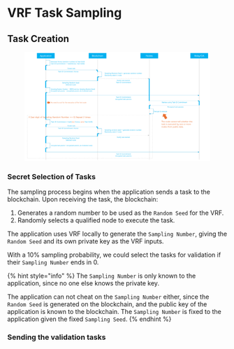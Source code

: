 # VRF Task Sampling

## Task Creation

<figure><img src="../.gitbook/assets/8d57dda0e0727fbf358d8e597c228cd.png" alt=""><figcaption></figcaption></figure>

### Secret Selection of Tasks

The sampling process begins when the application sends a task to the blockchain. Upon receiving the task, the blockchain:

1. Generates a random number to be used as the `Random Seed` for the VRF.
2. &#x20;Randomly selects a qualified node to execute the task.

The application uses VRF locally to generate the `Sampling Number`, giving the `Random Seed` and its own private key as the VRF inputs.

With a 10% sampling probability, we could select the tasks for validation if their `Sampling Number` ends in 0.

{% hint style="info" %}
The `Sampling Number` is only known to the application, since no one else knows the private key.

The application can not cheat on the `Sampling Number` either, since the `Random Seed` is generated on the blockchain, and the public key of the application is known to the blockchain. The `Sampling Number` is fixed to the application given the fixed `Sampling Seed`.
{% endhint %}

### Sending the validation tasks

